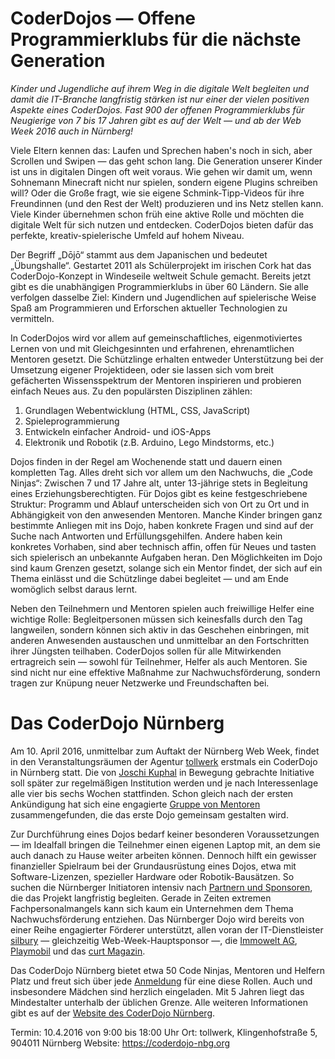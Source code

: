 # CoderDojos — Offene Programmierklubs für die nächste Generation

*Kinder und Jugendliche auf ihrem Weg in die digitale Welt begleiten und damit die IT-Branche langfristig stärken ist nur einer der vielen positiven Aspekte eines CoderDojos. Fast 900 der offenen Programmierklubs für Neugierige von 7 bis 17 Jahren gibt es auf der Welt — und ab der Web Week 2016 auch in Nürnberg!*

Viele Eltern kennen das: Laufen und Sprechen haben's noch in sich, aber Scrollen und Swipen — das geht schon lang. Die Generation unserer Kinder ist uns in digitalen Dingen oft weit voraus. Wie gehen wir damit um, wenn Sohnemann Minecraft nicht nur spielen, sondern eigene Plugins schreiben will? Oder die Große fragt, wie sie eigene Schmink-Tipp-Videos für ihre Freundinnen (und den Rest der Welt) produzieren und ins Netz stellen kann. Viele Kinder übernehmen schon früh eine aktive Rolle und möchten die digitale Welt für sich nutzen und entdecken. CoderDojos bieten dafür das perfekte, kreativ-spielerische Umfeld auf hohem Niveau.

Der Begriff „Dōjō“ stammt aus dem Japanischen und bedeutet „Übungshalle“. Gestartet 2011 als Schülerprojekt im irischen Cork hat das CoderDojo-Konzept in Windeseile weltweit Schule gemacht. Bereits jetzt gibt es die unabhängigen Programmierklubs in über 60 Ländern. Sie alle verfolgen dasselbe Ziel: Kindern und Jugendlichen auf spielerische Weise Spaß am Programmieren und Erforschen aktueller Technologien zu vermitteln.

In CoderDojos wird vor allem auf gemeinschaftliches, eigenmotiviertes Lernen von und mit Gleichgesinnten und erfahrenen, ehrenamtlichen Mentoren gesetzt. Die Schützlinge erhalten entweder Unterstützung bei der Umsetzung eigener Projektideen, oder sie lassen sich vom breit gefächerten Wissensspektrum der Mentoren inspirieren und probieren einfach Neues aus. Zu den populärsten Disziplinen zählen:

1. Grundlagen Webentwicklung (HTML, CSS, JavaScript)
2. Spieleprogrammierung
3. Entwickeln einfacher Android- und iOS-Apps
4. Elektronik und Robotik (z.B. Arduino, Lego Mindstorms, etc.)

Dojos finden in der Regel am Wochenende statt und dauern einen kompletten Tag. Alles dreht sich vor allem um den Nachwuchs, die „Code Ninjas“: Zwischen 7 und 17 Jahre alt, unter 13-jährige stets in Begleitung eines Erziehungsberechtigten. Für Dojos gibt es keine festgeschriebene Struktur: Programm und Ablauf unterscheiden sich von Ort zu Ort und in Abhängigkeit von den anwesenden Mentoren. Manche Kinder bringen ganz bestimmte Anliegen mit ins Dojo, haben konkrete Fragen und sind auf der Suche nach Antworten und Erfüllungsgehilfen. Andere haben kein konkretes Vorhaben, sind aber technisch affin, offen für Neues und tasten sich spielerisch an unbekannte Aufgaben heran. Den Möglichkeiten im Dojo sind kaum Grenzen gesetzt, solange sich ein Mentor findet, der sich auf ein Thema einlässt und die Schützlinge dabei begleitet — und am Ende womöglich selbst daraus lernt.

Neben den Teilnehmern und Mentoren spielen auch freiwillige Helfer eine wichtige Rolle: Begleitpersonen müssen sich keinesfalls durch den Tag langweilen, sondern können sich aktiv in das Geschehen einbringen, mit anderen Anwesenden austauschen und unmittelbar an den Fortschritten ihrer Jüngsten teilhaben. CoderDojos sollen für alle Mitwirkenden ertragreich sein — sowohl für Teilnehmer, Helfer als auch Mentoren. Sie sind nicht nur eine effektive Maßnahme zur Nachwuchsförderung, sondern tragen zur Knüpung neuer Netzwerke und Freundschaften bei.

# Das CoderDojo Nürnberg

Am 10. April 2016, unmittelbar zum Auftakt der Nürnberg Web Week, findet in den Veranstaltungsräumen der Agentur [tollwerk](https://tollwerk.de) erstmals ein CoderDojo in Nürnberg statt. Die von [Joschi Kuphal](https://jkphl.is) in Bewegung gebrachte Initiative soll später zur regelmäßigen Institution werden und je nach Interessenlage alle vier bis sechs Wochen stattfinden. Schon gleich nach der ersten Ankündigung hat sich eine engagierte [Gruppe von Mentoren](https://coderdojo-nbg.org/mentoren.html) zusammengefunden, die das erste Dojo gemeinsam gestalten wird.

Zur Durchführung eines Dojos bedarf keiner besonderen Voraussetzungen — im Idealfall bringen die Teilnehmer einen eigenen Laptop mit, an dem sie auch danach zu Hause weiter arbeiten können. Dennoch hilft ein gewisser finanzieller Spielraum bei der Grundausrüstung eines Dojos, etwa mit Software-Lizenzen, spezieller Hardware oder Robotik-Bausätzen. So suchen die Nürnberger Initiatoren intensiv nach [Partnern und Sponsoren](https://coderdojo-nbg.org/fileadmin/user_upload/download/CoderDojo_Nuernberg_Sponsoreninformationen.pdf), die das Projekt langfristig begleiten. Gerade in Zeiten extremen Fachpersonalmangels kann sich kaum ein Unternehmen dem Thema Nachwuchsförderung entziehen. Das Nürnberger Dojo wird bereits von einer Reihe engagierter Förderer unterstützt, allen voran der IT-Dienstleister [silbury](http://silbury.com) — gleichzeitig Web-Week-Hauptsponsor —, die [Immowelt AG](http://immowelt.de), [Playmobil](http://www.playmobil.de) und das [curt Magazin](http://www.curt.de).

Das CoderDojo Nürnberg bietet etwa 50 Code Ninjas, Mentoren und Helfern Platz und freut sich über jede [Anmeldung](https://coderdojo-nbg.org/termine/termin/2016-04-10/fea6e7f572fd62e2bcf4d2a3b71b8e3f/details.html) für eine diese Rollen. Auch und insbesondere Mädchen sind herzlich eingeladen. Mit 5 Jahren liegt das Mindestalter unterhalb der üblichen Grenze. Alle weiteren Informationen gibt es auf der [Website des CoderDojo Nürnberg](https://coderdojo-nbg.org).

Termin: 10.4.2016 von 9:00 bis 18:00 Uhr
Ort: tollwerk, Klingenhofstraße 5, 904011 Nürnberg
Website: https://coderdojo-nbg.org 